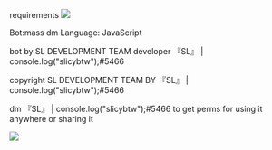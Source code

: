 requirements <img src="https://media.discordapp.net/attachments/861249810359386112/861307307407966208/IMG_20210704_210740.jpg"></img>


Bot:mass dm
Language: JavaScript


bot by SL DEVELOPMENT TEAM developer 『SL』 | console.log("slicybtw");#5466

copyright SL DEVELOPMENT TEAM BY 『SL』 | console.log("slicybtw");#5466

dm 『SL』 | console.log("slicybtw");#5466 to get perms for using it anywhere or sharing it

<img src="https://media.discordapp.net/attachments/795344675304898591/857169859837034516/20210606_141236.jpg"></img>
